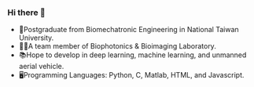 ### Hi there 👋

- 🏫Postgraduate from Biomechatronic Engineering in National Taiwan University.
- 🙋‍♀️A team member of Biophotonics & Bioimaging Laboratory.
- 📚Hope to develop in deep learning, machine learning, and unmanned aerial vehicle. 
- 🖥Programming Languages: Python, C, Matlab, HTML, and Javascript.

